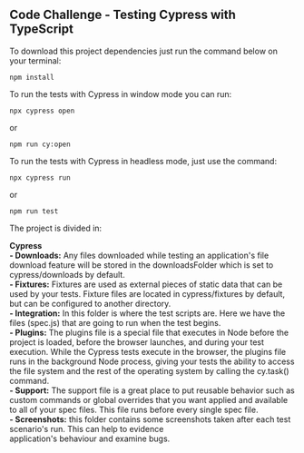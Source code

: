 ## Code Challenge - Testing Cypress with TypeScript

To download this project dependencies just run the command below on your terminal:
``` 
npm install 
```
To run the tests with Cypress in window mode you can run:
``` 
npx cypress open 
```
or 
``` 
npm run cy:open
```
To run the tests with Cypress in headless mode, just use the command:
``` 
npx cypress run
```
or 
``` 
npm run test
```
The project is divided in:

**Cypress**<br />
    **- Downloads:** Any files downloaded while testing an application's file download feature will be stored in the downloadsFolder which is set to cypress/downloads by default.<br />
    **- Fixtures:** Fixtures are used as external pieces of static data that can be used by your tests. Fixture files are located in cypress/fixtures by default, but can be configured to another directory.<br />
    **- Integration:** In this folder is where the test scripts are. Here we have the files (spec.js) that are going to run when the test begins.<br />
    **- Plugins:** The plugins file is a special file that executes in Node before the project is loaded, before the browser launches, and during your test execution. While the Cypress tests execute in the browser, the plugins file runs in the background Node process, giving your tests the ability to access the file system and the rest of the operating system by calling the cy.task() command.<br />
    **- Support:** The support file is a great place to put reusable behavior such as custom commands or global overrides that you want applied and available to all of your spec files. This file runs before every single spec file.<br />
    **- Screenshots:** this folder contains some screenshots taken after each test scenario's run. This can help to evidence <br />
    application's behaviour and examine bugs.
    
